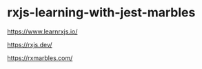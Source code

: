 # rxjs-learning-with-jest-marbles

https://www.learnrxjs.io/

https://rxjs.dev/

https://rxmarbles.com/

